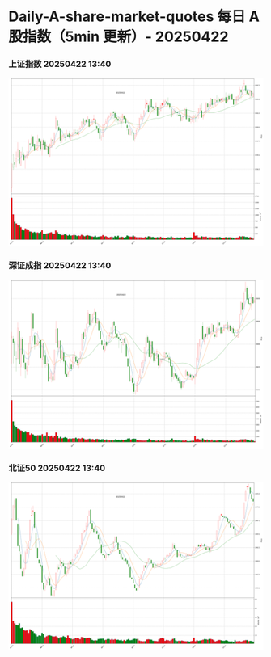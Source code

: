 
# Daily-A-share-market-quotes 每日 A 股指数（5min 更新）- 20250422

### 上证指数 20250422 13:40
![](./fig/2025/4/20250422-sh000001.png)

### 深证成指 20250422 13:40
![](./fig/2025/4/20250422-sz399001.png)

### 北证50 20250422 13:40
![](./fig/2025/4/20250422-bj899050.png)
